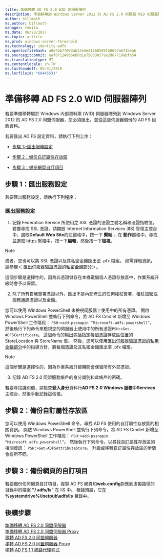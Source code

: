 ```yaml
---
title: 準備移轉 AD FS 2.0 WID 伺服器陣列
description: 準備移轉到 Windows Server 2012 的 AD FS 2.0 伺服器 WID 伺服器陣列提供相關資訊。
author: billmath
ms.author: billmath
manager: femila
ms.date: 06/28/2017
ms.topic: article
ms.prod: windows-server-threshold
ms.technology: identity-adfs
ms.openlocfilehash: a0e4bb77003ab24e0e31268509fb8667a671bea6
ms.sourcegitcommit: eaf071249b6eb6b1a758b38579a2d87710abfb54
ms.translationtype: MT
ms.contentlocale: zh-TW
ms.lasthandoff: 05/31/2019
ms.locfileid: "66445531"
---
```

# <a name="prepare-to-migrate-an-ad-fs-20-wid-farm"></a>準備移轉 AD FS 2.0 WID 伺服器陣列  
 若要準備移轉屬於 Windows 內部資料庫 (WID) 伺服器陣列到 Windows Server 2012 的 AD FS 2.0 同盟伺服器，您必須匯出，並從這些伺服器備份的 AD FS 組態資料。  
  
 若要匯出 AD FS 設定資料，請執行下列工作：  
  
-   [步驟 1:-匯出服務設定](#step-1-export-service-settings)  
  
-   [步驟 2：備份自訂屬性存放區](#step-2-back-up-custom-attribute-stores)  
  
-   [步驟 3：備份網頁自訂項目](#step-3-back-up-webpage-customizations)  
  
## <a name="step-1-export-service-settings"></a>步驟 1：匯出服務設定  
 若要匯出服務設定，請執行下列程序：  
  
### <a name="to-export-service-settings"></a>匯出服務設定  
  
1.  記錄 Federation Service 所使用之 SSL 憑證的憑證主體名稱和憑證指紋值。 若要尋找 SSL 憑證，請開啟 Internet Information Services (IIS) 管理主控台中，選取**Default Web Site**的左窗格中，按一下 **繫結...** 在 **動作**窗格中，尋找並選取 https 繫結中，按一下**編輯**，然後按一下**檢視**。  
  
> [!NOTE]
>  或者，您也可以將 SSL 憑證以及其私密金鑰匯出至 .pfx 檔案。 如需詳細資訊，請參閱＜ [匯出伺服器驗證憑證的私密金鑰部分](Export-the-Private-Key-Portion-of-a-Server-Authentication-Certificate.md)＞。  
>   
>  這個步驟是選擇性的，因為此憑證儲存在本機電腦個人憑證存放區中，作業系統升級時會予以保留。  
  
2. 除了所有自我簽署憑證以外，匯出不是內部產生的任何權杖簽署、權杖加密或服務通訊憑證以及金鑰。  
  
您可以使用 Windows PowerShell 來檢視伺服器上使用中的所有憑證。 開啟 Windows PowerShell 並執行下列命令，將 AD FS Cmdlet 新增至 Windows PowerShell 工作階段： `PSH:>add-pssnapin “Microsoft.adfs.powershell”`。 然後執行下列命令來檢視您的伺服器上使用中的所有憑證`PSH:>Get-ADFSCertificate`。 這個命令的輸出包括指定每個憑證存放區位置的 StoreLocation 與 StoreName 值。  然後，您可以使用[匯出伺服器驗證憑證的私用金鑰部分](Export-the-Private-Key-Portion-of-a-Server-Authentication-Certificate.md)中的指導方針，將每個憑證及其私密金鑰匯出至 .pfx 檔案。  
  
> [!NOTE]
>  這個步驟是選擇性的，因為作業系統升級期間會保留所有外部憑證。  
  
3. 記錄 AD FS 2.0 同盟服務帳戶的身分識別和此帳戶的密碼。  
  
若要尋找識別值，請檢查**登入身分**資料行**AD FS 2.0 Windows 服務**中**Services**主控台，然後手動記錄這個值。  
  
## <a name="step-2-back-up-custom-attribute-stores"></a>步驟 2：備份自訂屬性存放區  
 您可以使用 Windows PowerShell 命令，尋找 AD FS 使用的自訂屬性存放區的相關資訊。 開啟 Windows PowerShell 並執行下列命令，將 AD FS Cmdlet 新增至 Windows PowerShell 工作階段： `PSH:>add-pssnapin “Microsoft.adfs.powershell”`。 然後執行下列命令，以尋找自訂屬性存放區的相關資訊： `PSH:>Get-ADFSAttributeStore`。 升級或移轉自訂屬性存放區的步驟會有所不同。  
  
## <a name="step-3-back-up-webpage-customizations"></a>步驟 3：備份網頁的自訂項目  
 若要備份任何網頁自訂項目，複製 AD FS 網頁和**web.config**對應到虛擬路徑的目錄中的檔案 **"/ adfs/ls"** 在 IIS 中。 根據預設，它在 **%systemdrive%\inetpub\adfs\ls** 目錄中。  

## <a name="next-steps"></a>後續步驟
 [準備移轉 AD FS 2.0 同盟伺服器](prepare-to-migrate-ad-fs-fed-server.md)   
 [準備移轉 AD FS 2.0 同盟伺服器 Proxy](prepare-to-migrate-ad-fs-fed-proxy.md)   
 [移轉 AD FS 2.0 同盟伺服器](migrate-the-ad-fs-fed-server.md)   
 [移轉 AD FS 2.0 同盟伺服器 Proxy](migrate-the-ad-fs-2-fed-server-proxy.md)   
 [移轉 AD FS 1.1 網路代理程式](migrate-the-ad-fs-web-agent.md)